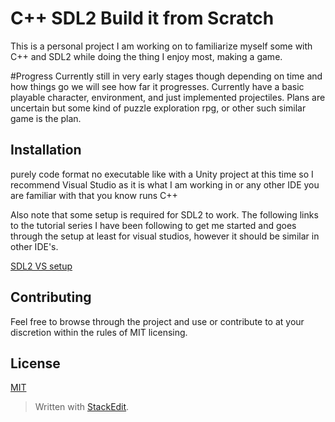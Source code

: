 ﻿# C++ SDL2 Build it from Scratch

This is a personal project I am working on to familiarize myself some with C++ and SDL2 while doing the thing I enjoy most, making a game.

#Progress
Currently still in very early stages though depending on time and how things go we will see how far it progresses. Currently have a basic playable character, environment, and just implemented projectiles. Plans are uncertain but some kind of puzzle exploration rpg, or other such similar game is the plan.

## Installation

purely code format no executable like with a Unity project at this time so I recommend Visual Studio as it is what I am working in or any other IDE you are familiar with that you know runs C++

Also note that some setup is required for SDL2 to work. The following links to the tutorial series I have been following to get me started and goes through the setup at least for visual studios, however it should be similar in other IDE's.

[SDL2 VS setup](https://www.youtube.com/watch?v=QQzAHcojEKg&list=PLhfAbcv9cehhkG7ZQK0nfIGJC_C-wSLrx&index=1)



## Contributing
Feel free to browse through the project and use or contribute to at your discretion within the rules of MIT licensing.


## License
[MIT](https://choosealicense.com/licenses/mit/)


> Written with [StackEdit](https://stackedit.io/).
